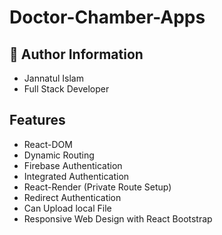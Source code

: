 # Doctor-Chamber-Apps



## 🚀 Author Information
* Jannatul Islam
* Full Stack Developer



## Features

- React-DOM
- Dynamic Routing
- Firebase Authentication
- Integrated Authentication
- React-Render (Private Route Setup)
- Redirect Authentication
- Can Upload local File
- Responsive Web Design with React Bootstrap